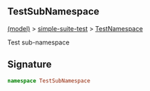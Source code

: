
## TestSubNamespace

[(model)](/index) &gt; [simple-suite-test](/simple-suite-test) &gt; [TestNamespace](/simple-suite-test/testnamespace)

Test sub-namespace

## Signature

```typescript
namespace TestSubNamespace 
```

